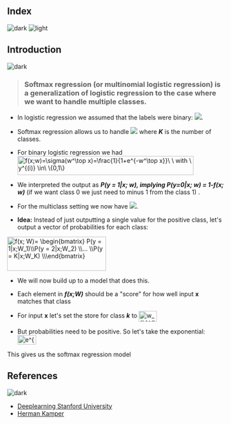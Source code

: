 ## Index
![dark](https://user-images.githubusercontent.com/12748752/141935752-90492d2e-7904-4f9f-a5a1-c4e59ddc3a33.png)
![light](https://user-images.githubusercontent.com/12748752/141935760-406edb8f-cb9b-4e30-9b69-9153b52c28b4.png)

## Introduction
![dark](https://user-images.githubusercontent.com/12748752/141935752-90492d2e-7904-4f9f-a5a1-c4e59ddc3a33.png)
> ### Softmax regression (or multinomial logistic regression) is a generalization of logistic regression to the case where we want to handle multiple classes.
* In logistic regression we assumed that the labels were binary: <img src="https://render.githubusercontent.com/render/math?math=y^{(i)} \in\ \{0,1\}">.
* Softmax regression allows us to handle <img src="https://render.githubusercontent.com/render/math?math=y^{(i)} \in\ \{1,..,K\}"> where _**K**_ is the number of classes.


* For binary logistic regression we had <img src="http://www.sciweavers.org/tex2img.php?eq=f%28x%3Bw%29%3D%5Csigma%28w%5E%5Ctop%20x%29%3D%5Cfrac%7B1%7D%7B1%2Be%5E%7B-w%5E%5Ctop%20x%7D%7D%5C%20%5C%20with%20%5C%20y%5E%7B%28i%29%7D%20%5Cin%5C%20%5C%7B0%2C1%5C%7D&bc=White&fc=Black&im=jpg&fs=12&ff=arev&edit=0" align="center" border="0" alt="f(x;w)=\sigma(w^\top x)=\frac{1}{1+e^{-w^\top x}}\ \ with \ y^{(i)} \in\ \{0,1\}" width="408" height="44" />

* We interpreted the output as _**P(y = 1|x; w), implying P(y=0|x; w) = 1-f(x; w)**_ (if we want class 0 we just need to minus 1 from the class 1) .

* For the multiclass setting we now have <img src="https://render.githubusercontent.com/render/math?math=y^{(i)} \in\ \{1,..,K\}">.

* **Idea:** Instead of just outputting a single value for the positive class, let's output a vector of probabilities for each class:

<img src="http://www.sciweavers.org/tex2img.php?eq=f%28x%3B%20W%29%3D%20%0A%5Cbegin%7Bbmatrix%7D%0A%20P%28y%20%3D%201%7Cx%3BW_1%29%5C%5C%0AP%28y%20%3D%202%7Cx%3BW_2%29%20%5C%5C%0A...%20%5C%5C%0AP%28y%20%3D%20K%7Cx%3BW_K%29%20%5C%5C%0A%5Cend%7Bbmatrix%7D&bc=White&fc=Black&im=jpg&fs=12&ff=arev&edit=0" align="center" border="0" alt="f(x; W)= \begin{bmatrix} P(y = 1|x;W_1)\\P(y = 2|x;W_2) \\... \\P(y = K|x;W_K) \\\end{bmatrix}" width="229" height="79" />


* We will now build up to a model that does this.

* Each element in _**f(x;W)**_ should be a "score" for how well input **x** matches that class

* For input **x** let's set the store for class _**k**_ to <img src="http://www.sciweavers.org/tex2img.php?eq=w_%7Bk%7D%5E%7B%5Ctop%7Dx&bc=White&fc=Black&im=jpg&fs=12&ff=arev&edit=0" align="center" border="0" alt="w_{k}^{\top}x" width="42" height="25" />



* But probabilities need to be positive. So let's take the exponential: <img src="http://www.sciweavers.org/tex2img.php?eq=e%5E%7Bw_%7Bk%7D%5E%7B%5Ctop%7Dx%7D&bc=White&fc=Black&im=jpg&fs=12&ff=arev&edit=0" align="center" border="0" alt="e^{w_{k}^{\top}x}" width="43" height="22" />




This gives us the softmax regression model



## References
![dark](https://user-images.githubusercontent.com/12748752/141935752-90492d2e-7904-4f9f-a5a1-c4e59ddc3a33.png)
* [Deeplearning Stanford University](http://deeplearning.stanford.edu/tutorial/supervised/SoftmaxRegression/)
* [Herman Kamper](https://www.kamperh.com/data414/)
